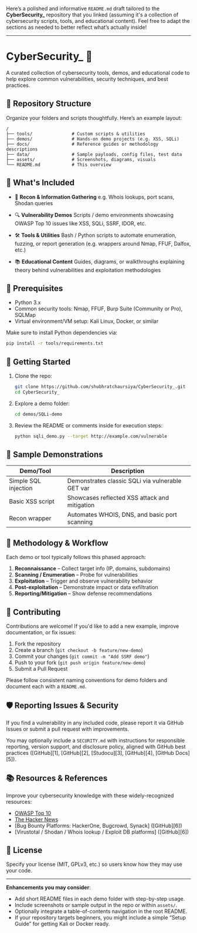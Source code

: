 Here’s a polished and informative `README.md` draft tailored to the **CyberSecurity\_** repository that you linked (assuming it's a collection of cybersecurity scripts, tools, and educational content). Feel free to adapt the sections as needed to better reflect what’s actually inside!

---

# CyberSecurity\_ 🚀

A curated collection of cybersecurity tools, demos, and educational code to help explore common vulnerabilities, security techniques, and best practices.

## 📂 Repository Structure

Organize your folders and scripts thoughtfully. Here’s an example layout:

```
/
├── tools/               # Custom scripts & utilities
├── demos/               # Hands‑on demo projects (e.g. XSS, SQLi)
├── docs/                # Reference guides or methodology descriptions
├── data/                # Sample payloads, config files, test data
├── assets/              # Screenshots, diagrams, visuals
└── README.md            # This overview
```

## 🎯 What's Included

* 🚩 **Recon & Information Gathering**
  e.g. Whois lookups, port scans, Shodan queries

* 🔍 **Vulnerability Demos**
  Scripts / demo environments showcasing OWASP Top 10 issues like XSS, SQLi, SSRF, IDOR, etc.

* 🛠️ **Tools & Utilities**
  Bash / Python scripts to automate enumeration, fuzzing, or report generation (e.g. wrappers around Nmap, FFUF, Dalfox, etc.)

* 📚 **Educational Content**
  Guides, diagrams, or walkthroughs explaining theory behind vulnerabilities and exploitation methodologies

## 🧰 Prerequisites

* Python 3.x
* Common security tools: Nmap, FFUF, Burp Suite (Community or Pro), SQLMap
* Virtual environment/VM setup: Kali Linux, Docker, or similar

Make sure to install Python dependencies via:

```bash
pip install -r tools/requirements.txt
```

## 🚀 Getting Started

1. Clone the repo:

   ```bash
   git clone https://github.com/shubhratchaursiya/CyberSecurity_.git
   cd CyberSecurity_
   ```
2. Explore a demo folder:

   ```bash
   cd demos/SQLi-demo
   ```
3. Review the README or comments inside for execution steps:

   ```bash
   python sqli_demo.py --target http://example.com/vulnerable
   ```

## 🧪 Sample Demonstrations

| Demo/Tool            | Description                                      |
| -------------------- | ------------------------------------------------ |
| Simple SQL injection | Demonstrates classic SQLi via vulnerable GET var |
| Basic XSS script     | Showcases reflected XSS attack and mitigation    |
| Recon wrapper        | Automates WHOIS, DNS, and basic port scanning    |

## 📖 Methodology & Workflow

Each demo or tool typically follows this phased approach:

1. **Reconnaissance** – Collect target info (IP, domains, subdomains)
2. **Scanning / Enumeration** – Probe for vulnerabilities
3. **Exploitation** – Trigger and observe vulnerability behavior
4. **Post‑exploitation** – Demonstrate impact or data exfiltration
5. **Reporting/Mitigation** – Show defense recommendations

## 🧥 Contributing

Contributions are welcome! If you'd like to add a new example, improve documentation, or fix issues:

1. Fork the repository
2. Create a branch (`git checkout -b feature/new-demo`)
3. Commit your changes (`git commit -m "Add SSRF demo"`)
4. Push to your fork (`git push origin feature/new-demo`)
5. Submit a Pull Request

Please follow consistent naming conventions for demo folders and document each with a `README.md`.

## 🛡 Reporting Issues & Security

If you find a vulnerability in any included code, please report it via GitHub Issues or submit a pull request with improvements.

You may optionally include a `SECURITY.md` with instructions for responsible reporting, version support, and disclosure policy, aligned with GitHub best practices ([GitHub][1], [GitHub][2], [Studocu][3], [GitHub][4], [GitHub Docs][5]).

## 📚 Resources & References

Improve your cybersecurity knowledge with these widely-recognized resources:

* [OWASP Top 10](https://owasp.org/Top10/)
* [The Hacker News](https://thehackernews.com/)
* \[Bug Bounty Platforms: HackerOne, Bugcrowd, Synack] ([GitHub][6])
* \[Virustotal / Shodan / Whois lookup / Exploit DB platforms] ([GitHub][6])

## 📜 License

Specify your license (MIT, GPLv3, etc.) so users know how they may use your code.

---

**Enhancements you may consider**:

* Add short README files in each demo folder with step-by-step usage.
* Include screenshots or sample output in the repo or within `assets/`.
* Optionally integrate a table-of-contents navigation in the root README.
* If your repository targets beginners, you might include a simple “Setup Guide” for getting Kali or Docker ready.
